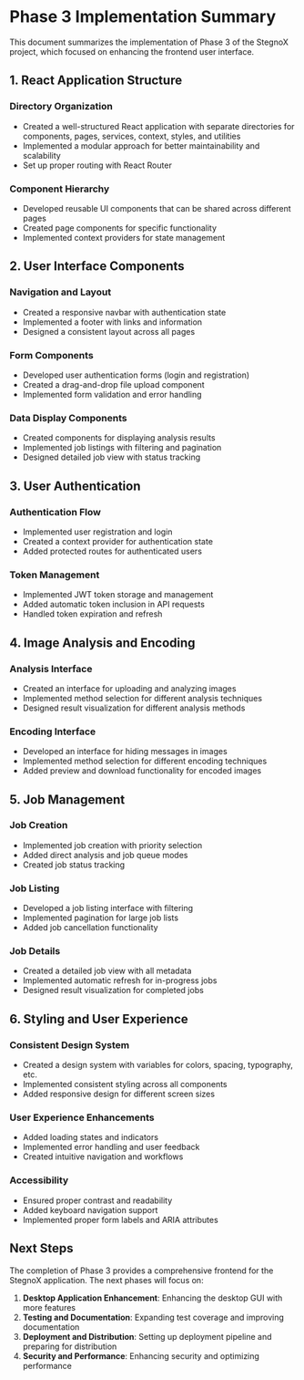 # Phase 3 Implementation Summary

This document summarizes the implementation of Phase 3 of the StegnoX project, which focused on enhancing the frontend user interface.

## 1. React Application Structure

### Directory Organization
- Created a well-structured React application with separate directories for components, pages, services, context, styles, and utilities
- Implemented a modular approach for better maintainability and scalability
- Set up proper routing with React Router

### Component Hierarchy
- Developed reusable UI components that can be shared across different pages
- Created page components for specific functionality
- Implemented context providers for state management

## 2. User Interface Components

### Navigation and Layout
- Created a responsive navbar with authentication state
- Implemented a footer with links and information
- Designed a consistent layout across all pages

### Form Components
- Developed user authentication forms (login and registration)
- Created a drag-and-drop file upload component
- Implemented form validation and error handling

### Data Display Components
- Created components for displaying analysis results
- Implemented job listings with filtering and pagination
- Designed detailed job view with status tracking

## 3. User Authentication

### Authentication Flow
- Implemented user registration and login
- Created a context provider for authentication state
- Added protected routes for authenticated users

### Token Management
- Implemented JWT token storage and management
- Added automatic token inclusion in API requests
- Handled token expiration and refresh

## 4. Image Analysis and Encoding

### Analysis Interface
- Created an interface for uploading and analyzing images
- Implemented method selection for different analysis techniques
- Designed result visualization for different analysis methods

### Encoding Interface
- Developed an interface for hiding messages in images
- Implemented method selection for different encoding techniques
- Added preview and download functionality for encoded images

## 5. Job Management

### Job Creation
- Implemented job creation with priority selection
- Added direct analysis and job queue modes
- Created job status tracking

### Job Listing
- Developed a job listing interface with filtering
- Implemented pagination for large job lists
- Added job cancellation functionality

### Job Details
- Created a detailed job view with all metadata
- Implemented automatic refresh for in-progress jobs
- Designed result visualization for completed jobs

## 6. Styling and User Experience

### Consistent Design System
- Created a design system with variables for colors, spacing, typography, etc.
- Implemented consistent styling across all components
- Added responsive design for different screen sizes

### User Experience Enhancements
- Added loading states and indicators
- Implemented error handling and user feedback
- Created intuitive navigation and workflows

### Accessibility
- Ensured proper contrast and readability
- Added keyboard navigation support
- Implemented proper form labels and ARIA attributes

## Next Steps

The completion of Phase 3 provides a comprehensive frontend for the StegnoX application. The next phases will focus on:

1. **Desktop Application Enhancement**: Enhancing the desktop GUI with more features
2. **Testing and Documentation**: Expanding test coverage and improving documentation
3. **Deployment and Distribution**: Setting up deployment pipeline and preparing for distribution
4. **Security and Performance**: Enhancing security and optimizing performance
